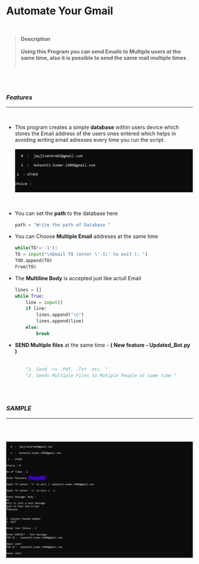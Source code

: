 # Automate Your Gmail 
<br>

> **Description** <br><br>
**Using this Program you can send Emails to Multiple users at the same time, also it is possible to send the same mail
multiple times** .
<br><br>

<br><br>

### ***Features***

***

<br>

* This program creates a simple **database** within  users device which stores the Email address of the users ones entered which helps in avoiding writing email adresses every time you run the script.<br><br>
![](select.png)

<br>

* You can set the **path** to the database here
    ```python
    path = "Write the path of Database "
    ```

* You can Choose **Multiple Email** addreses at the same time
    ```python
    while(TO!='-1'):
    TO = input("\nEmail TO (enter \'-1\' to exit ): ")
    TOO.append(TO)
    From(TO)

    ```
* The **Multiline Body** is accepted just like actull Email
    ```python
    lines = []
    while True:
        line = input()
        if line:
            lines.append("\n")
            lines.append(line)
        else:
            break

    ```
* **SEND Multiple files** at the same time - **( New feature - Updated_Bot.py )**
    ~~~python

        "1. Send ->> .Pdf, .Txt  etc. "
        "2. Sends Multiple Files to Mutiple People at same time "

    ~~~
<br><br>


### ***SAMPLE***
***

<br><br>

![](working.png)